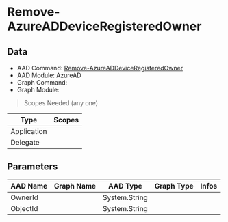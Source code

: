 # Remove-AzureADDeviceRegisteredOwner

> 

## Data

+ AAD Command: [Remove-AzureADDeviceRegisteredOwner](https://docs.microsoft.com/en-us/powershell/module/AzureAD/Remove-AzureADDeviceRegisteredOwner)
+ AAD Module: AzureAD
+ Graph Command: []()
+ Graph Module: 

> Scopes Needed (any one)

|Type|Scopes|
|---|---|
|Application||
|Delegate||

## Parameters

|AAD Name|Graph Name|AAD Type|Graph Type|Infos|
|---|---|---|---|---|
|OwnerId||System.String|||
|ObjectId||System.String|||

